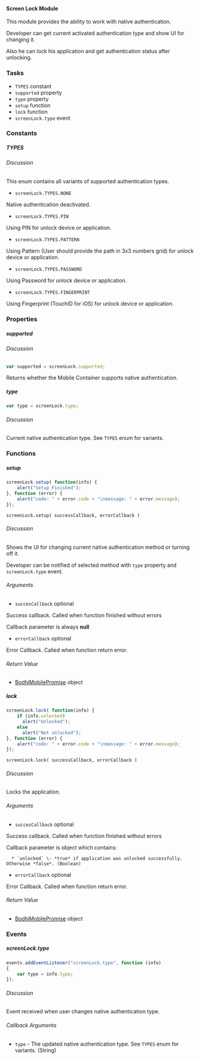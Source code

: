 #### Screen Lock Module

This module provides the ability to work with native authentication.

Developer can get current activated authentication type and show UI for changing it.

Also he can lock his application and get authentication status after unlocking.

### Tasks

  * `TYPES` constant
  * `supported` property
  * `type` property
  * `setup` function
  * `lock` function
  * `screenLock.type` event

### Constants

##### TYPES

###### Discussion

This enum contains all variants of supported authentication types.

  * `screenLock.TYPES.NONE`

Native authentication deactivated.

  * `screenLock.TYPES.PIN`

Using PIN for unlock device or application.

  * `screenLock.TYPES.PATTERN`

Using Pattern (User should provide the path in 3x3 numbers grid) for unlock device or application.

  * `screenLock.TYPES.PASSWORD`

Using Password for unlock device or application.

  * `screenLock.TYPES.FINGERPRINT`

Using Fingerprint (TouchID for iOS) for unlock device or application.

### Properties

##### supported

###### Discussion

```javascript
var supported = screenLock.supported;
```

Returns whether the Mobile Container supports native authentication.

##### type

```javascript
var type = screenLock.type;
```

###### Discussion

Current native authentication type. See `TYPES` enum for variants.

### Functions

##### setup

```javascript
screenLock.setup( function(info) {  
    alert("Setup Finished");
}, function (error) {  
    alert("code: " + error.code + "\nmessage: " + error.message);  
});
```

`screenLock.setup( successCallback, errorCallback )`

###### Discussion

Shows the UI for changing current native authentication method or turning off it.

Developer can be notified of selected method with `type` property and `screenLock.type` event.

###### Arguments

  * `succesCallback` optional

Success callback. Called when function finished without errors

Callback parameter is always **null**

  * `errorCallback` optional

Error Callback. Called when function return error.

###### Return Value

  * [BodhiMobilePromise](#kernel-promise) object 

##### lock

```javascript
screenLock.lock( function(info) {
    if (info.unlocked)
      alert("Unlocked");
    else
      alert("Not unlocked");
}, function (error) {  
    alert("code: " + error.code + "\nmessage: " + error.message);  
});
```

`screenLock.lock( successCallback, errorCallback )`

###### Discussion

Locks the application.

###### Arguments

  * `succesCallback` optional

Success callback. Called when function finished without errors

Callback parameter is object which contains:

      * `unlocked` \- *true* if application was unlocked successfully. Otherwise *false*. (Boolean)

  * `errorCallback` optional

Error Callback. Called when function return error.

###### Return Value

  * [BodhiMobilePromise](#kernel-promise) object 

### Events

##### screenLock.type

```javascript
events.addEventListener("screenLock.type", function (info)
{
    var type = info.type;
});
```

###### Discussion

Event received when user changes native authentication type.

###### Callback Arguments

  * `type` \- The updated native authentication type. See `TYPES` enum for variants. (String)
